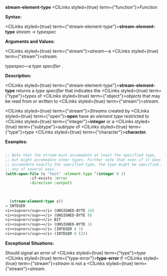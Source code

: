**stream-element-type** <ClLinks styled={true} term={"function"}><i>Function</i></ClLinks> 



**Syntax:** 



<ClLinks styled={true} term={"stream-element-type"}><b>stream-element-type</b></ClLinks> *stream → typespec* 



**Arguments and Values:** 



<ClLinks styled={true} term={"stream"}><i>stream</i></ClLinks>—a <ClLinks styled={true} term={"stream"}><i>stream</i></ClLinks>. 



*typespec*—a *type specifier* . 



**Description:** 



<ClLinks styled={true} term={"stream-element-type"}><b>stream-element-type</b></ClLinks> returns a *type specifier* that indicates the <ClLinks styled={true} term={"type"}><i>types</i></ClLinks> of <ClLinks styled={true} term={"object"}><i>objects</i></ClLinks> that may be read from or written to <ClLinks styled={true} term={"stream"}><i>stream</i></ClLinks>. 



<ClLinks styled={true} term={"stream"}><i>Streams</i></ClLinks> created by <ClLinks styled={true} term={"open"}><b>open</b></ClLinks> have an *element type* restricted to <ClLinks styled={true} term={"integer"}><b>integer</b></ClLinks> or a <ClLinks styled={true} term={"subtype"}><i>subtype</i></ClLinks> of <ClLinks styled={true} term={"type"}><i>type</i></ClLinks> <ClLinks styled={true} term={"character"}><b>character</b></ClLinks>. 

**Examples:**
```lisp

;; Note that the stream must accomodate at least the specified type, 
;; but might accomodate other types. Further note that even if it does 
;; accomodate exactly the specified type, the type might be specified in 
;; any of several ways. 
(with-open-file (s "test" :element-type ’(integer 0 1) 
		   :if-exists :error 
		   :direction :output) 

  
  
  (stream-element-type s)) 
→ INTEGER 
<i><sup>or</sup>→</i> (UNSIGNED-BYTE 16) 
<i><sup>or</sup>→</i> (UNSIGNED-BYTE 8) 
<i><sup>or</sup>→</i> BIT 
<i><sup>or</sup>→</i> (UNSIGNED-BYTE 1) 
<i><sup>or</sup>→</i> (INTEGER 0 1) 
<i><sup>or</sup>→</i> (INTEGER 0 (2)) 

```
**Exceptional Situations:** 



Should signal an error of <ClLinks styled={true} term={"type"}><i>type</i></ClLinks> <ClLinks styled={true} term={"type-error"}><b>type-error</b></ClLinks> if <ClLinks styled={true} term={"stream"}><i>stream</i></ClLinks> is not a <ClLinks styled={true} term={"stream"}><i>stream</i></ClLinks>. 




